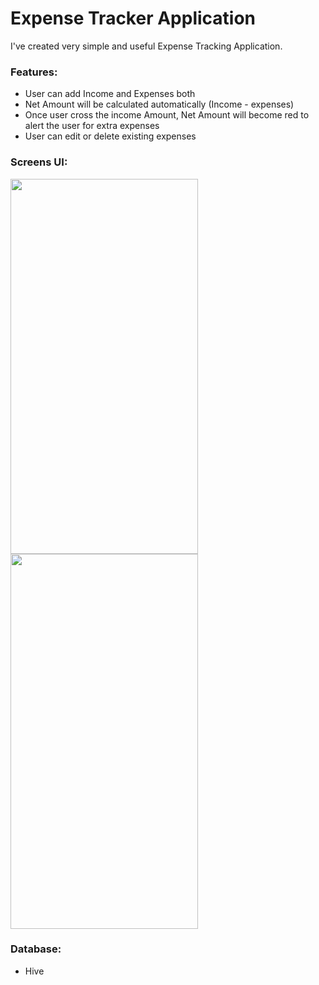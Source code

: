 # Expense Tracker Application

I've created very simple and useful Expense Tracking Application.

### Features:
- User can add Income and Expenses both 
- Net Amount will be calculated automatically (Income - expenses)
- Once user cross the income Amount, Net Amount will become red to alert the user for extra expenses
- User can edit or delete existing expenses

### Screens UI:

<img src= "https://user-images.githubusercontent.com/57295367/141611473-c5ae8bd8-2ade-4bab-9c78-7bf7624a4d25.png" width= 300 height= 600 />  <img src="https://user-images.githubusercontent.com/57295367/141611475-1917f719-462d-4179-8e25-3aff7dd878b1.png" width = 300 height= 600 />


### Database:
- Hive
